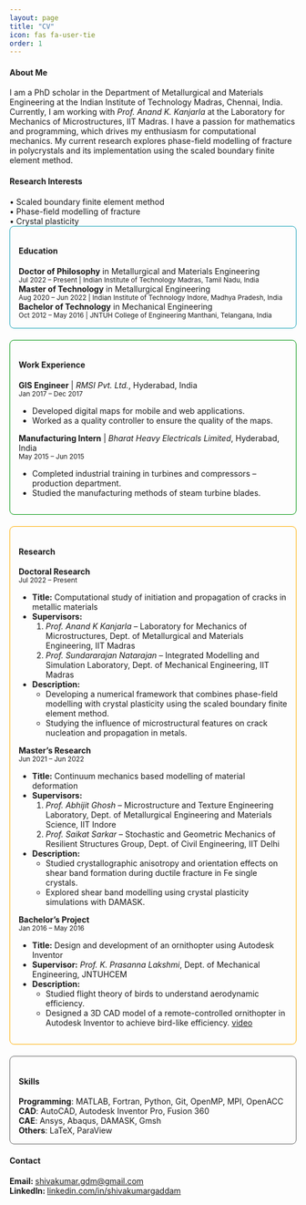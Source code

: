 ```yaml
---
layout: page
title: "CV"
icon: fas fa-user-tie
order: 1
---
```



<div class="alert alert-secondary mb-4">
  <h4 class="mt-0"><i class="fas fa-user-tie me-2"></i> About Me</h4>
  I am a PhD scholar in the Department of Metallurgical and Materials Engineering at the Indian Institute of Technology Madras, Chennai, India. 
  Currently, I am working with <em>Prof. Anand K. Kanjarla</em> at the Laboratory for Mechanics of Microstructures, IIT Madras.  
  I have a passion for mathematics and programming, which drives my enthusiasm for computational mechanics.  
  My current research explores phase-field modelling of fracture in polycrystals and its implementation using the scaled boundary finite element method.
</div>

<div class="my-4"></div>

  
<div class="alert alert-primary mb-4">
  <h4 class="mt-0"><i class="fas fa-microscope me-2"></i> Research Interests</h4>
  • Scaled boundary finite element method <br>
  • Phase-field modelling of fracture <br>
  • Crystal plasticity
</div>


<div class="my-4"></div>


<div style="border: 1px solid #17a2b8; border-radius: 8px; padding: 15px; margin-bottom: 20px;">
  <h4 class="mt-0"><i class="fas fa-graduation-cap"></i> Education</h4>

  <!-- PhD -->
  <div class="alert alert-info mb-3">
    <strong>Doctor of Philosophy</strong> in Metallurgical and Materials Engineering  
    <br><small>Jul 2022 – Present | Indian Institute of Technology Madras, Tamil Nadu, India</small>
  </div>

  <!-- MTech -->
  <div class="alert alert-info mb-3">
    <strong>Master of Technology</strong> in Metallurgical Engineering  
    <br><small>Aug 2020 – Jun 2022 | Indian Institute of Technology Indore, Madhya Pradesh, India</small>
  </div>

  <!-- BTech -->
  <div class="alert alert-info mb-0">
    <strong>Bachelor of Technology</strong> in Mechanical Engineering  
    <br><small>Oct 2012 – May 2016 | JNTUH College of Engineering Manthani, Telangana, India</small>
  </div>
</div>


<div class="my-4"></div>


<div style="border: 1px solid #00960dff; border-radius: 8px; padding: 15px; margin-bottom: 20px;">
  <h4 class="mt-0"><i class="fas fa-briefcase me-2"></i> Work Experience</h4>

  <!-- GIS Engineer -->
  <div class="alert alert-success mb-3">
    <strong>GIS Engineer</strong> | <em>RMSI Pvt. Ltd.</em>, Hyderabad, India
    <br><small>Jan 2017 – Dec 2017</small>
    <ul class="mb-0 mt-2">
      <li>Developed digital maps for mobile and web applications.</li>
      <li>Worked as a quality controller to ensure the quality of the maps.</li>
    </ul>
  </div>

  <!-- Manufacturing Intern -->
  <div class="alert alert-success mb-0">
    <strong>Manufacturing Intern</strong> | <em>Bharat Heavy Electricals Limited</em>, Hyderabad, India
    <br><small>May 2015 – Jun 2015</small>
    <ul class="mb-0 mt-2">
      <li>Completed industrial training in turbines and compressors – production department.</li>
      <li>Studied the manufacturing methods of steam turbine blades.</li>
    </ul>
  </div>
</div>

<div class="my-4"></div>

<div style="border: 1px solid #ffae00ff; border-radius: 8px; padding: 15px; margin-bottom: 20px;">
  <h4 class="mt-0"><i class="fas fa-flask me-2"></i> Research</h4>

  <!-- Doctoral Research -->
  <div class="alert alert-warning mb-3">
    <strong>Doctoral Research</strong> <br>
    <small>Jul 2022 – Present</small>
    <ul class="mb-0 mt-2">
      <li><strong>Title:</strong> Computational study of initiation and propagation of cracks in metallic materials</li>
      <li><strong>Supervisors:</strong>
        <ol>
          <li><em>Prof. Anand K Kanjarla</em> – Laboratory for Mechanics of Microstructures, Dept. of Metallurgical and Materials Engineering, IIT Madras</li>
          <li><em>Prof. Sundararajan Natarajan</em> – Integrated Modelling and Simulation Laboratory, Dept. of Mechanical Engineering, IIT Madras</li>
        </ol>
      </li>
      <li><strong>Description:</strong>
        <ul>
          <li>Developing a numerical framework that combines phase-field modelling with crystal plasticity using the scaled boundary finite element method.</li>
          <li>Studying the influence of microstructural features on crack nucleation and propagation in metals.</li>
        </ul>
      </li>
    </ul>
  </div>

  <!-- Master's Research -->
  <div class="alert alert-warning mb-3">
    <strong>Master’s Research</strong> <br>
    <small>Jun 2021 – Jun 2022</small>
    <ul class="mb-0 mt-2">
      <li><strong>Title:</strong> Continuum mechanics based modelling of material deformation</li>
      <li><strong>Supervisors:</strong>
        <ol>
          <li><em>Prof. Abhijit Ghosh</em> – Microstructure and Texture Engineering Laboratory, Dept. of Metallurgical Engineering and Materials Science, IIT Indore</li>
          <li><em>Prof. Saikat Sarkar</em> – Stochastic and Geometric Mechanics of Resilient Structures Group, Dept. of Civil Engineering, IIT Delhi</li>
        </ol>
      </li>
      <li><strong>Description:</strong>
        <ul>
          <li>Studied crystallographic anisotropy and orientation effects on shear band formation during ductile fracture in Fe single crystals.</li>
          <li>Explored shear band modelling using crystal plasticity simulations with DAMASK.</li>
        </ul>
      </li>
    </ul>
  </div>

  <!-- Bachelor's Project -->
  <div class="alert alert-warning mb-0">
    <strong>Bachelor’s Project</strong> <br>
    <small>Jan 2016 – May 2016</small>
    <ul class="mb-0 mt-2">
      <li><strong>Title:</strong> Design and development of an ornithopter using Autodesk Inventor</li>
      <li><strong>Supervisor:</strong> <em>Prof. K. Prasanna Lakshmi</em>, Dept. of Mechanical Engineering, JNTUHCEM</li>
      <li><strong>Description:</strong>
        <ul>
          <li>Studied flight theory of birds to understand aerodynamic efficiency.</li>
          <li>Designed a 3D CAD model of a remote-controlled ornithopter in Autodesk Inventor to achieve bird-like efficiency. <a href="https://www.youtube.com/watch?v=vuNpXTk4Amw" target="_blank">video</a></li>
        </ul>
      </li>
    </ul>
  </div>

</div>


<div class="my-4"></div>


<div style="border: 1px solid #666666ff; border-radius: 8px; padding: 15px; margin-bottom: 20px;">
  <h4 class="mt-0"><i class="fas fa-tools me-2"></i> Skills</h4>

  <div class="alert alert-secondary mb-3">
    <strong>Programming</strong>: MATLAB, Fortran, Python, Git, OpenMP, MPI, OpenACC
  </div>

  <div class="alert alert-secondary mb-3">
    <strong>CAD</strong>: AutoCAD, Autodesk Inventor Pro, Fusion 360
  </div>

  <div class="alert alert-secondary mb-3">
    <strong>CAE</strong>: Ansys, Abaqus, DAMASK, Gmsh
  </div>

  <div class="alert alert-secondary mb-0">
    <strong>Others</strong>: LaTeX, ParaView
  </div>
</div>


<div class="my-4"></div>


<div class="alert alert-light mb-4">
  <h4 class="mt-0"><i class="fas fa-envelope me-2"></i> Contact</h4>
  <strong>Email: </strong> 
  <a href="mailto:shivakumar.gdm@gmail.com">shivakumar.gdm@gmail.com</a><br>
  <strong>LinkedIn: </strong> 
  <a href="https://www.linkedin.com/in/shivakumargaddam" target="_blank">
    linkedin.com/in/shivakumargaddam
  </a>
</div>


